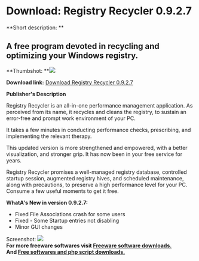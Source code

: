 # Download: Registry Recycler 0.9.2.7

**Short description: **

## A free program devoted in recycling and optimizing your Windows registry.

  
**Thumbshot: **![](http://www.freewarefiles.com/screenshot/regrecycler1_md.jpg)   
  
**Download link:** [Download Registry Recycler 0.9.2.7](http://freesoftwares.boysofts.com/Registry-Recycler_program_84479.html)  
  

**Publisher's Description**  
  

Registry Recycler is an all-in-one performance management application. As
perceived from its name, it recycles and cleans the registry, to sustain an
error-free and prompt work environment of your PC.

It takes a few minutes in conducting performance checks, prescribing, and
implementing the relevant therapy.

This updated version is more strengthened and empowered, with a better
visualization, and stronger grip. It has now been in your free service for
years.

Registry Recycler promises a well-managed registry database, controlled
startup session, augmented registry hives, and scheduled maintenance, along
with precautions, to preserve a high performance level for your PC. Consume a
few useful moments to get it free.

**WhatA's New in version 0.9.2.7:**

  * Fixed File Associations crash for some users 
  * Fixed - Some Startup entries not disabling 
  * Minor GUI changes 

  
  
Screenshot: ![](http://www.freewarefiles.com/screenshot/regrecycler1.jpg)  
**For more freeware softwares visit [Freeware software downloads.](http://freesoftwares.boysofts.com/)**   
**And [Free softwares and php script downloads.](http://www.boysofts.com/)**

